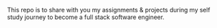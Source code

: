 This repo is to share with you my assignments & projects during my self study journey to become a full stack software engineer.
